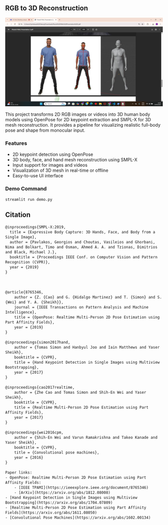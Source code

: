 ## RGB to 3D Reconstruction

![Image to 3D using Openpose and SMPLX](image.png)

This project transforms 2D RGB images or videos into 3D human body models using OpenPose for 2D keypoint extraction and SMPL-X for 3D mesh reconstruction. It provides a pipeline for visualizing realistic full-body pose and shape from monocular input.

### Features
* 2D keypoint detection using OpenPose
* 3D body, face, and hand mesh reconstruction using SMPL-X
* Input support for images and videos
* Visualization of 3D mesh in real-time or offline
* Easy-to-use UI interface

### Demo Command
 ```Shell
streamlit run demo.py
 ```


 ## Citation

```
@inproceedings{SMPL-X:2019,
  title = {Expressive Body Capture: 3D Hands, Face, and Body from a Single Image},
  author = {Pavlakos, Georgios and Choutas, Vasileios and Ghorbani, Nima and Bolkart, Timo and Osman, Ahmed A. A. and Tzionas, Dimitrios and Black, Michael J.},
  booktitle = {Proceedings IEEE Conf. on Computer Vision and Pattern Recognition (CVPR)},
  year = {2019}
}



@article{8765346,
    author = {Z. {Cao} and G. {Hidalgo Martinez} and T. {Simon} and S. {Wei} and Y. A. {Sheikh}},
    journal = {IEEE Transactions on Pattern Analysis and Machine Intelligence},
    title = {OpenPose: Realtime Multi-Person 2D Pose Estimation using Part Affinity Fields},
    year = {2019}
}

@inproceedings{simon2017hand,
    author = {Tomas Simon and Hanbyul Joo and Iain Matthews and Yaser Sheikh},
    booktitle = {CVPR},
    title = {Hand Keypoint Detection in Single Images using Multiview Bootstrapping},
    year = {2017}
}

@inproceedings{cao2017realtime,
    author = {Zhe Cao and Tomas Simon and Shih-En Wei and Yaser Sheikh},
    booktitle = {CVPR},
    title = {Realtime Multi-Person 2D Pose Estimation using Part Affinity Fields},
    year = {2017}
}

@inproceedings{wei2016cpm,
    author = {Shih-En Wei and Varun Ramakrishna and Takeo Kanade and Yaser Sheikh},
    booktitle = {CVPR},
    title = {Convolutional pose machines},
    year = {2016}
}

Paper links:
- OpenPose: Realtime Multi-Person 2D Pose Estimation using Part Affinity Fields:
    - [IEEE TPAMI](https://ieeexplore.ieee.org/document/8765346)
    - [ArXiv](https://arxiv.org/abs/1812.08008)
- [Hand Keypoint Detection in Single Images using Multiview Bootstrapping](https://arxiv.org/abs/1704.07809)
- [Realtime Multi-Person 2D Pose Estimation using Part Affinity Fields](https://arxiv.org/abs/1611.08050)
- [Convolutional Pose Machines](https://arxiv.org/abs/1602.00134)


```